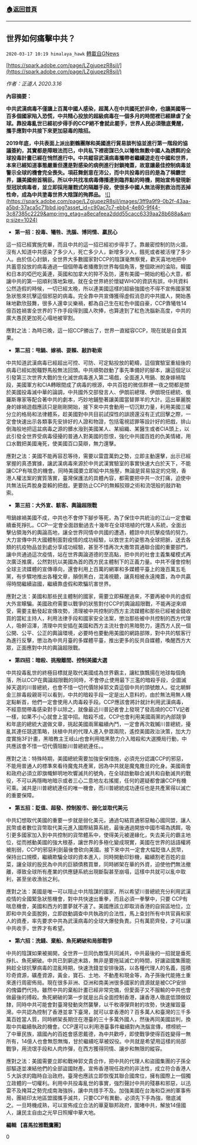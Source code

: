 ###  [:house:返回首頁](https://github.com/ourhimalayas/txt)
---

## 世界如何痛擊中共？
`2020-03-17 10:19 himalaya_hawk` [轉載自GNews](https://gnews.org/zh-hant/143312/)

[https://spark.adobe.com/page/LZgjupezR8siI/](https://spark.adobe.com/page/LZgjupezR8siI/)

*作者：正道人 2020.3.16*

**內容摘要：**

**中共武漢病毒不僅讓上百萬中國人感染，超萬人在中共國死於非命，也讓美國等一百多個國家陷入恐慌，中共精心投放的超級病毒在一個多月的時間裡已經肆虐了全球。靠投毒亂世已經初步得手的CCP絕不會就此罷手，世界人民必須徹底覺醒，攜手應對中共接下來更加惡毒的陰招。**

**2019年底，中共表面上派出劉鶴團隊和美國進行貿易談判協並進行第一階段的協議簽約，其實都是障眼法而已，中共私下裡密謀已久以犧牲無數中國人為誘餌的全球投毒計畫已經在悄然進行中。中共縱容武漢病毒攜帶者繼續遊走在中國和世界，本來已經知道事態嚴重但還是對感染的病例進行封鎖掩蓋，故意讓最佳控制病毒並警示全球的機會完全喪失。項莊舞劍意在沛公，而中共投毒的目的是為了稱霸世界，讓美國俯首稱臣。所以中共找准病毒傳播達到臨界點的時機，開始宣佈發現新型冠狀病毒者，並立即採用屠戮式的隔離手段，使很多中國人無法得到救治而丟掉性命，成為中共塗毒世界大陰謀的殉葬品。**
[!\[\](https://spark.adobe.com/page/LZgjupezR8siI/images/3ff9a9f9-0b2f-43aa-a5bd-37aca5c71bbd.jpg?asset_id=c90ac7c7-ebb4-4e80-9f44-3c87385c2229&amp;img_etag=a8ecafeea2ddd55cacc6339aa28b688a&amp;size=1024)](https://spark.adobe.com/page/LZgjupezR8siI/images/3ff9a9f9-0b2f-43aa-a5bd-37aca5c71bbd.jpg?asset_id=c90ac7c7-ebb4-4e80-9f44-3c87385c2229&amp;img_etag=a8ecafeea2ddd55cacc6339aa28b688a&amp;size=1024)
- **第一招：投毒、犧牲、洗腦、博同情、贏民心**


這一招已經實施完畢，而且中共的這一招已經初步得手了。靠嚴密控制的防火牆，沒有人知道中共感染了多少人，死亡多少人，新增多少人，餓死或者被活埋了多少人。由於信心封鎖，全世界大多數國家對CCP的陰謀毫無察覺，歡天喜地地把中共蓄意投放的病毒通過一個個帶毒者播撒到世界每個角落，整個歐洲的淪陷，韓國和日本的啞巴吃黃連，英國和加拿大的猝不及防，還有美國一開始的粗心大意，都讓中共的第一招順利落地紮根。就在全世界終於懷疑WHO的資訊有誤，中共資料公然造假的時候，一切已經太晚，所以連美國這樣的超級強國也不得不宣佈國家緊急狀態來抗擊這個邪惡的病毒。完全靠中共宣傳獲得虛假消息的中共國人，開始愚昧地歡欣鼓舞，很多人還幸災樂禍，都為自己生在紅色中國自豪，CCP靠犧牲14億百姓禍害全世界的下作手段得到國人吹捧，也算達到了紅色洗腦新高度，中共的廣大愚民更加死心塌地被宰割。

應對之法：為時已晚，這一招CCP勝出了，世界一直縱容CCP，現在就是自食其果。

- **第二招：甩鍋、嫁禍、耍賴、敲詐勒索**


中共知道武漢病毒已經超出可控、可防、可定點投放的範疇，這個實驗室重組後的病毒已經如脫韁野馬般無法回頭。中共順勢啟動了事先準備好的腳本，讓這個足以引發第三次世界大戰的生化滅世病毒進入第二場戲，全面進入甩鍋、脫身嫁禍階段，美國軍方和CIA轉眼間成了病毒的根源，中共百姓的微信群裡一夜之間都是關於美國投毒滅中華的論調，中共國外交部發言人、伊朗前總理、伊朗現任總統、俄羅斯專家等配合著中共的劇本，巧妙地鋪墊著讓美國當替罪羊的大計。這出華麗脫身的嫁禍遊戲應該只是剛剛開始，接下來中共會動用一切沉默力量，利用美國三權分立的格局和法律體系，趁美國對中共目前試探性的誹謗還沒有正式回擊之際，一定會快速出示各類事先安排好的人證和物證，包括電視認罪等設計好的把戲，排山倒海般地把這盆病毒之源的髒水潑到美國某人、某組織、某醫生或者CIA頭上，以此引發全世界受病毒侵擾的普通人對美國的怨恨，強化中共國百姓的仇美情緒，用口水戰把美國淹死，使美國百口莫辯，無力還擊。

應對之法：美國不能再容忍等待，需要以雷霆萬鈞之勢，立即主動還擊，出示已經掌握的真憑實據，讓武漢病毒來源於中共武漢實驗室的事實快速大白於天下，不能讓CCP有喘息的機會。同時美國要立即給中共施壓，無論是貿易協定的兌現，香港人權法案的實質落實，臺灣保護法的具體內容，都需要把中共一次打痛，迫使中共無法玩弄脫身耍賴的把戲，更要防止CCP的無賴狡辯之術和流氓般的敲詐勒索。

- **第三招：大外宣、駭客、輿論超限戰**


甩鍋嫁禍美國不成，中共也不會停下腳步等死，為了保住中共統治的江山一定會繼續垂死掙扎。CCP一定會全面啟動過去十幾年在全球培植的代理人系統，全面出擊佔領海外的輿論高地，讓全世界同情中共國的遭遇，體諒中共抗擊疫情的努力，大力宣傳中共大國體制面對疫情的成功經驗，以救世主的姿態為全球把脈，送去各類的抗疫物品並到處分享成功經驗，甚至不惜再次大撒幣買通聯合國的重要部門，讓中共通過這次疫情，站在世界輿論道德的至高點，把中共的社會主義集權模式再次廣泛推廣，公然對抗以美國為首的西方民主體制下的正義力量。中共不僅會控制全球主流媒體的宣傳導向，還會利用上百萬的網軍和多媒體平臺上的幾百萬五毛黨，有步驟地推出各種文章，顛倒黑白，混淆視聽，讓真相被永遠掩蓋，為中共贏得時間繼續盜國，繼續靠虛假和欺騙坑害世界。

應對之法：美國和那些民主體制的國家，需要立即蘇醒過來，不要再被中共的虛假大外宣矇騙。美國政府需要以戰爭的狀態對付CCP的輿論超限戰，不能再逆來順受，需要主動發起宣傳攻勢，清理被中共控制的西方主流媒體和那些已經被金錢收買的當紅主持人，利用法律手段和國家安全法案，懲治那些被中共控制的西方代理人，吸幹沼澤，清理中共安插在美國和西方主流社會的黑暗勢力，還西方人民一個公開、公平、公正的輿論環境，必要時也要動用美國的網路部隊，對中共的駭客行為進行反擊，懲治為中共月臺的多媒體平臺，推出更多的反共自媒體，喚醒西方大眾，正面應對中共的輿論超限戰。

- **第四招：暗殺、挑撥離間、控制美國大選**


中共投毒亂世的終極目標就是取代美國成為世界霸主，讓紅旗飄揚在地球每個角落，所以CCP在輿論超限戰的同時，不會停止使用最下三濫的暗殺手段，企圖滅掉天選的川普總統，也會不惜一切代價除掉郭文貴這個中共的頭號敵人。從北朝鮮金三胖毒殺親哥可以看到，中共的暗殺手段一定是出人意料的，由於無法用無人機定點斬首，他們一定會使用人肉毒殺手段。CCP應該會將計就計利用武漢病毒，不經意間帶毒感染對手以除之，就像最近川普記者會上發現了發高燒的CCTV記者一樣，如果不小心就會上當中招。暗殺不成，CCP也會利用美國兩黨的內部競爭和年底的總統大選做文章，挑起美國兩黨繼續內鬥，一定會再次栽贓川普總統，擾亂其連任競選策略，扶植中共的代理人進入參眾兩院，遙控美國政治決策，加大力度實施3F計畫，黑暗教主王岐山也會利用暗黑勢力介入暗殺和大選攪局行動，中共應該會不惜一切代價阻斷川普總統連任。。

應對之法：特殊時期，美國總統需要加強安保措施，必須充分認識CCP的邪惡，不能用普通人的標準來看待魔鬼共產黨，因為中共就是魔鬼撒旦的化身。美國兩會和政府必須立即旗幟鮮明地吹響滅共的號角，在全球啟動聯合滅共和自動滅共的戰役，不可以再隱晦地暗示或者三心二意地左右搖擺，任何的遲疑都會讓CCP有機可乘。滅共是川普總統連任的唯一機會，而川普總統成功連任也是共產黨得以滅亡的重要保障。

- **第五招：貶值、超發、控制股市、弱化並取代美元**


中共幻想取代美國的重要一步就是弱化美元，通過勾結買通邪惡軸心國同盟，讓人民幣或者數位貨幣取代美元進入國際結算系統，最後通過開放中國市場為誘餌，吸引更多國家加入到中共控制的貨幣體系中，使得美元被邊緣化，失去美元的霸主地位，從而撼動美國的強大根基，讓世界的多極化變成現實，美國在世界的話語權將被削弱，CCP的邪惡利劍最後會砍向美國。接下來中共一定會大幅貶值人民幣，保持出口規模，繼續欺騙全球的資本進入，同時開動印鈔機，繼續割老百姓的韭菜，讓全球的股民為中共的巨額債務買單，同時綁架在華的外資，迫使他們無法撤離，導致全球所有產業的供應鏈系統出現斷裂甚至崩塌，這樣中共就可以亂中取利，甚至坐收漁翁之利。

應對之法：美國是唯一可以阻止中共陰謀的國家，所以希望川普總統充分利用武漢疫情的全國緊急狀態機會，對中共快速出重拳，而且必須一拳擊中，只要 CCP有喘息機會，美國和西方的噩夢就不遠了。美國應該立即取消香港的自貿區地位，立即和中共全面脫鉤，立即啟動調查中共執政的合法性，馬上查封所有中共官員和家人的資產，率先要求中共為武漢病毒的全球大爆發負責。只有萬箭齊發，才可以讓中共收手，世界才有希望。

- **第六招：洗錢、棄船、魚死網破和局部戰爭**


中共的陰謀如果被揭開，全世界一旦同仇敵愾共同滅共，中共最後的一招就是垂死掙扎、魚死網破。中共已到窮途末路，無非是要拖延滅亡的時間，好讓盜國集團能夠趁全球抗擊病毒的混亂時期，快速洗錢並安排後路，以各種代理人的名義，囤積珍奇資源，礦產資源，黃金，寶石、土地、不動產和現金等，為子孫後代能捲土重來進行周密佈局。現在很多非洲、亞洲和南美洲很多國家的資源就是被CCP安排的傀儡們代持。雖然中共的棄船計畫已經非常完備，但愛面子又不服輸的中共也會做最後的搏殺。魚死網破的第一步就是出兵全面控制香港，讓香港人徹底低頭做奴隸，同時中共可能會對臺灣發動突然襲擊，以千枚導彈齊射的攻勢，快速摧毀臺灣。中共認為控制了香港並拿下臺灣，就可以拿香港的７百多萬人和臺灣的三千多萬百姓當人質，同時綁架長期住在港臺的三十多萬外國人，然後再同美國談判，換取中共繼續執政的機會。CCP還可以利用港臺事件繼續對內洗腦宣傳，標榜統一了中華民族，牆國內的百姓會感恩戴德，為中共歡呼，即使戰爭使得百姓變得一無所有，14億人也會無怨無悔，甘於繼續吃草被奴役。中共就是希望用這樣的局部戰爭，用流氓手段和人肉炸彈，在西方獲得同情、讓步和無限的縱容。

應對之法：美國需要立即和戰神郭文貴合作，把中共的代理人和盜國集團的子孫全部驅逐並凍結他們的全部盜國財產。宣佈香港現任政府的非法性，成立符合香港人５大訴求的臨時自治政府。臺灣也應該立即恢復其聯合國席位，擁有國際上一個獨立政體的一切權利。利用中共投毒亂世的事實，強烈聲討中共的殘暴和邪惡，以迅雷不及掩耳之勢完成南海強拆，讓中共措手不及。加強美國在台海和亞洲的軍事佈局，團結印太地區盟國攜手滅共，只要CCP有異動，必須先下手為強，徹底滅之。一旦時機成熟，可以宣佈成立合法的華夏聯邦政府，圍堵中共，解放14億國人，讓民主自由之光早日照耀中華大地。

**編輯 【喜馬拉雅戰鷹團】**

0
